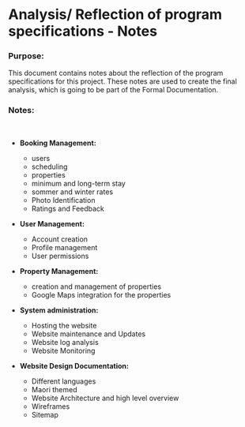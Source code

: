 # Analysis/ Reflection of program specifications - Notes

### Purpose:
This document contains notes about the reflection of the program specifications for this project. These notes are used to create the final analysis, which is going to be part of the Formal Documentation. 

### Notes:

<br>

- **Booking Management:**
  - users
  - scheduling
  - properties
  - minimum and long-term stay
  - sommer and winter rates
  - Photo Identification
  - Ratings and Feedback

- **User Management:**
  - Account creation
  - Profile management
  - User permissions

- **Property Management:**
  - creation and management of properties
  - Google Maps integration for the properties

- **System administration:**
  - Hosting the website
  - Website maintenance and Updates
  - Website log analysis
  - Website Monitoring

- **Website Design Documentation:**
  - Different languages
  - Maori themed
  - Website Architecture and high level overview
  - Wireframes
  - Sitemap